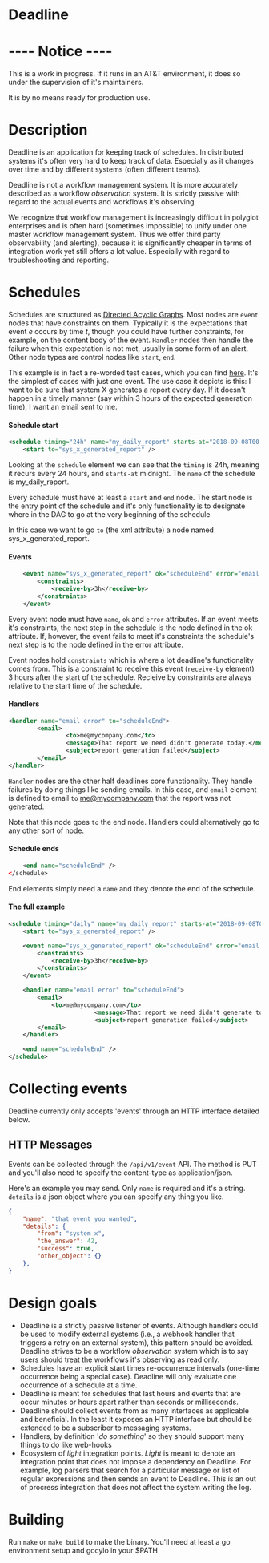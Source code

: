 # Deadline

# ---- **Notice** ----
This is a work in progress. If it runs in an AT&T environment, it does so under the supervision of it's maintainers.

It is by no means ready for production use.

# Description

Deadline is an application for keeping track of schedules. In distributed systems it's often very hard to keep track of data.  Especially as it changes over time and by different systems (often different teams).

Deadline is not a workflow management system.  It is more accurately described as a workflow *observation* system.  It is strictly passive with regard to the actual events and workflows it's observing.

We recognize that workflow management is increasingly difficult in polyglot enterprises and is often hard (sometimes impossible) to unify under one master workflow management system.  Thus we offer third party observability (and alerting), because it is significantly cheaper in terms of integration work yet still offers a lot value. Especially with regard to troubleshooting and reporting.

# Schedules

Schedules are structured as [Directed Acyclic Graphs](https://en.wikipedia.org/wiki/Directed_acyclic_graph). Most nodes are `event` nodes that have constraints on them.  Typically it is the expectations that event *e* occurs by time *t*, though you could have further constraints, for example, on the content body of the event.  `Handler` nodes then handle the failure when this expectation is not met, usually in some form of an alert.  Other node types are control nodes like `start`, `end`.

This example is in fact a re-worded test cases, which you can find [here](/dao/testdata/single_event_schedule.xml).  It's the simplest of cases with just one event.  The use case it depicts is this: I want to be sure that system X generates a report every day.  If it doesn't happen in a timely manner (say within 3 hours of the expected generation time), I want an email sent to me.

#### Schedule start
```xml
<schedule timing="24h" name="my_daily_report" starts-at="2018-09-08T00:00:00Z">
    <start to="sys_x_generated_report" />
```
Looking at the `schedule` element we can see that the `timing` is 24h, meaning it recurs every 24 hours, and `starts-at` midnight.  The `name` of the schedule is my_daily_report.

Every schedule must have at least a `start` and `end` node. The start node is the entry point of the schedule and it's only functionality is to designate where in the DAG to go at the very beginning of the schedule

In this case we want to go `to` (the xml attribute) a node named sys_x_generated_report.

#### Events
```xml
    <event name="sys_x_generated_report" ok="scheduleEnd" error="email error">
        <constraints>
            <receive-by>3h</receive-by>
        </constraints>
    </event>
```
Every event node must have `name`, `ok` and `error` attributes.  If an event meets it's constraints, the next step in the schedule is the node defined in the ok attribute.  If, however, the event fails to meet it's constraints the schedule's next step is to the node defined in the error attribute.

Event nodes hold `constraints` which is where a lot deadline's functionality comes from.  This is a constraint to receive this event (`receive-by` element) 3 hours after the start of the schedule.  Recieive by constraints are always relative to the start time of the schedule.

#### Handlers
```xml
<handler name="email error" to="scheduleEnd">
		<email>
				<to>me@mycompany.com</to>
				<message>That report we need didn't generate today.</message>
				<subject>report generation failed</subject>
		</email>
</handler>
```

`Handler` nodes are the other half deadlines core functionality.  They handle failures by doing things like sending emails.  In this case, and `email` element is defined to email `to` me@mycompany.com that the report was not generated.

Note that this node goes `to` the end node. Handlers could alternatively go to any other sort of node. 

#### Schedule ends
```xml
	<end name="scheduleEnd" />
</schedule>
```

End elements simply need a `name` and they denote the end of the schedule.

#### The full example

```xml
<schedule timing="daily" name="my_daily_report" starts-at="2018-09-08T00:00:00Z">
    <start to="sys_x_generated_report" />

    <event name="sys_x_generated_report" ok="scheduleEnd" error="email error">
        <constraints>
            <receive-by>3h</receive-by>
        </constraints>
    </event>

    <handler name="email error" to="scheduleEnd">
        <email>
            <to>me@mycompany.com</to>
						<message>That report we need didn't generate today.</message>
						<subject>report generation failed</subject>
        </email>
    </handler>

    <end name="scheduleEnd" />
</schedule>
```

# Collecting events

Deadline currently only accepts 'events' through an HTTP interface detailed below.

## HTTP Messages

Events can be collected through the `/api/v1/event` API. The method is PUT and you'll also need to specify the content-type as application/json.

Here's an example you may send.  Only `name` is required and it's a string.  `details` is a json object where you can specify any thing you like.
```json
{
	"name": "that event you wanted",
	"details": {
		"from": "system x",
		"the_answer": 42,
		"success": true,
		"other_object": {}
	},
}
```


# Design goals

* Deadline is a strictly passive listener of events.  Although handlers could be used to modify external systems (i.e., a webhook handler that triggers a retry on an external system), this pattern should be avoided.  Deadline strives to be a workflow *observation* system which is to say users should treat the workflows it's observing as read only.
* Schedules have an explicit start times re-occurrence intervals (one-time occurrence being a special case). Deadline will only evaluate one occurrence of a schedule at a time.
* Deadline is meant for schedules that last hours and events that are occur minutes or hours apart rather than seconds or milliseconds.
* Deadline should collect events from as many interfaces as applicable and beneficial. In the least it exposes an HTTP interface but should be extended to be a subscriber to messaging systems.
* Handlers, by definition '*do something*' so they should support many things to do like web-hooks
* Ecosystem of *light* integration points.  *Light* is meant to denote an integration point that does not impose a dependency on Deadline. For example, log parsers that search for a particular message or list of regular expressions and then sends an event to Deadline.  This is an out of procress integration that does not affect the system writing the log.

# Building
Run `make` or `make build` to make the binary. You'll need at least a go environment setup and gocylo in your $PATH
